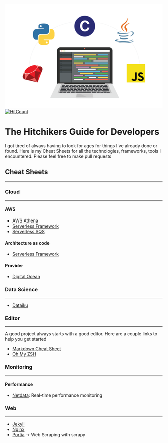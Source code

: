 ![](images/presentation.png)
[![HitCount](http://hits.dwyl.io/StanGirard/The-hitchikers-guide-for-developers.svg)](http://hits.dwyl.io/StanGirard/The-hitchikers-guide-for-developers)
# The Hitchikers Guide for Developers

I got tired of always having to look for ages for things I've already done or found.
Here is my Cheat Sheets for all the technologies, frameworks, tools I encountered. Please feel free to make pull requests


## Cheat Sheets
--- 

### **Cloud** 
---

#### AWS
- [AWS Athena](cloud/aws/athena/README.md)
- [Serverless Framework](cloud/aws/serverless/README.md)
- [Serverless SQS](cloud/aws/serverless/examples/aws-sqs-send-messages/README.md)

#### Architecture as code
- [Serverless Framework](cloud/aws/serverless/README.md)

#### Provider
- [Digital Ocean](https://m.do.co/c/f9dca2b1ecc8)

### Data Science
---

- [Dataiku](https://www.dataiku.com/)

### **Editor**
--- 
A good project always starts with a good editor. Here are a couple links to help you get started
- [Markdown Cheat Sheet](editor/markdown/README.md)
- [Oh My ZSH](editor/oh-my-zsh/README.md)

### **Monitoring**
---

#### Performance

- [Netdata](monitoring/netdata/README.md): Real-time performance monitoring 

### **Web**
---

- [Jekyll](web/jekyll/README.md)
- [Nginx](web/nginx/README.md)
- [Portia](web/portia/README.md) -> Web Scraping with scrapy

